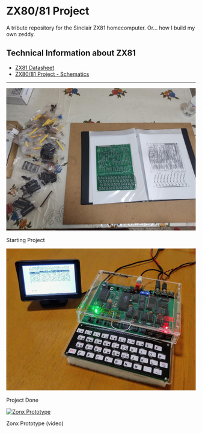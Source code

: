 # ZX80/81 Project
A tribute repository for the Sinclair ZX81 homecomputer. Or... how I build my own zeddy.

## Technical Information about ZX81
* [ZX81 Datasheet](_zx81/README.md)
* [ZX80/81 Project - Schematics](schema/README.md)

---

![Starting Project](_images/z2IMG_20210205_130541654.jpg "Starting Project")

Starting Project


![Project Done](_images/z2IMG_20210307_181934825.jpg "Project Done")

Project Done


[![Zonx Prototype](https://img.youtube.com/vi/Kemn_Q3tHYs/0.jpg)](https://www.youtube.com/watch?v=Kemn_Q3tHYs)

Zonx Prototype (video)


